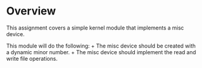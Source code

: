 # Overview
This assignment covers a simple kernel module that implements a misc device.

This module will do the following:
	+ The misc device should be created with a dynamic minor number.
	+ The misc device should implement the read and write file operations.

